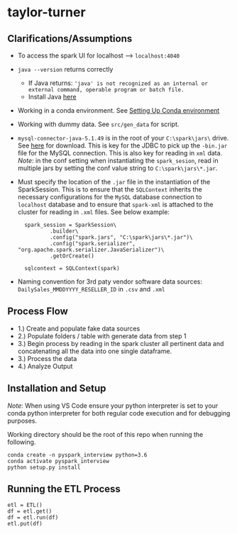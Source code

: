 # taylor-turner 

## Clarifications/Assumptions 
- To access the spark UI for localhost --> `localhost:4040`
- `java --version` returns correctly 
    - If Java returns: ```'java' is not recognized as an internal or external command, operable program or batch file.```
    - Install Java [here](https://www.java.com/en/download/)
- Working in a conda environment. See [Setting Up Conda environment](#setting-up-conda-environment)
- Working with dummy data. See `src/gen_data` for script.
- `mysql-connector-java-5.1.49` is in the root of your `C:\spark\jars\` drive. See [here](https://dev.mysql.com/downloads/connector/j/5.1.html) for download. This is key for the JDBC to pick up the `-bin.jar` file for the MySQL connection. This is also key for reading in `xml` data. *Note*: in the conf setting when instantiating the `spark_sesion`, read in multiple jars by setting the conf value string to `C:\spark\jars\*.jar`.
- Must specify the location of the `.jar` file in the instantiation of the SparkSession. This is to ensure that the `SQLContext` inherits the necessary configurations for the `MySQL` database connection to `localhost` database and to ensure that `spark-xml` is attached to the cluster for reading in `.xml` files. See below example: 
 
        spark_session = SparkSession\
                .builder\
                .config("spark.jars", "C:\spark\jars\*.jar")\
                .config("spark.serializer", "org.apache.spark.serializer.JavaSerializer")\
                .getOrCreate()

        sqlcontext = SQLContext(spark)
        
- Naming convention for 3rd paty vendor software data sources: `DailySales_MMDDYYYY_RESELLER_ID` in `.csv` and `.xml`

## Process Flow 
- 1.) Create and populate fake data sources
- 2.) Populate folders / table with generate data from step 1 
- 3.) Begin process by reading in the spark cluster all pertinent data and 
    concatenating all the data into one single dataframe. 
- 3.) Process the data
- 4.) Analyze Output

## Installation and Setup 
*Note*: When using VS Code ensure your python interpreter is set to your conda python interpreter 
for both regular code execution and for debugging purposes. 

Working directory should be the root of this repo when running the following. 
```
conda create -n pyspark_interview python=3.6
conda activate pyspark_interview
python setup.py install 
```

## Running the ETL Process 
```
etl = ETL()
df = etl.get() 
df = etl.run(df)
etl.put(df)
```